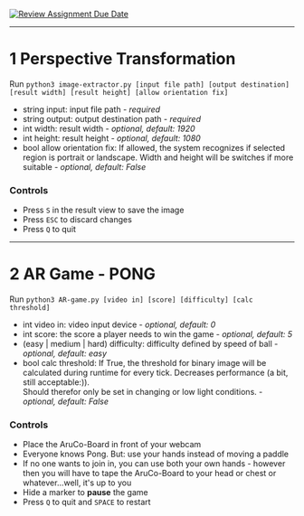 [![Review Assignment Due Date](https://classroom.github.com/assets/deadline-readme-button-24ddc0f5d75046c5622901739e7c5dd533143b0c8e959d652212380cedb1ea36.svg)](https://classroom.github.com/a/I4_dFpC1)

---

# 1 Perspective Transformation

Run `python3 image-extractor.py [input file path] [output destination] [result width] [result height] [allow orientation fix]`
- string input: input file path - *required*
- string output: output destination path - *required*
- int width: result width - *optional, default: 1920*
- int height: result height - *optional, default: 1080*
- bool allow orientation fix: If allowed, the system recognizes if selected region is portrait or landscape. Width and height will be switches if more suitable - *optional, default: False*

### Controls
- Press `S` in the result view to save the image
- Press `ESC` to discard changes
- Press `Q` to quit

---

# 2 AR Game - PONG
Run `python3 AR-game.py [video in] [score] [difficulty] [calc threshold]`
- int video in: video input device - *optional, default: 0*
- int score: the score a player needs to win the game - *optional, default: 5*
- (easy | medium | hard) difficulty: difficulty defined by speed of ball - *optional, default: easy*
- bool calc threshold: If True, the threshold for binary image will be calculated during runtime for every tick. Decreases performance (a bit, still acceptable:)).\
  Should therefor only be set in changing or low light conditions. - *optional, default: False*

### Controls
- Place the AruCo-Board in front of your webcam
- Everyone knows Pong. But: use your hands instead of moving a paddle
- If no one wants to join in, you can use both your own hands - however then you will have to tape the AruCo-Board to your head or chest or whatever...well, it's up to you
- Hide a marker to **pause** the game
- Press `Q` to quit and `SPACE` to restart
